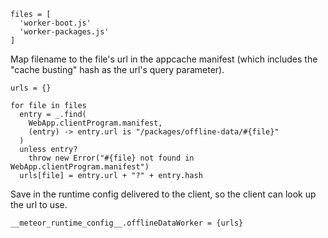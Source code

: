     files = [
      'worker-boot.js'
      'worker-packages.js'
    ]


Map filename to the file's url in the appcache manifest (which
includes the "cache busting" hash as the url's query parameter).

    urls = {}

    for file in files
      entry = _.find(
        WebApp.clientProgram.manifest,
        (entry) -> entry.url is "/packages/offline-data/#{file}"
      )
      unless entry?
        throw new Error("#{file} not found in WebApp.clientProgram.manifest")
      urls[file] = entry.url + "?" + entry.hash


Save in the runtime config delivered to the client, so the client
can look up the url to use.

    __meteor_runtime_config__.offlineDataWorker = {urls}

